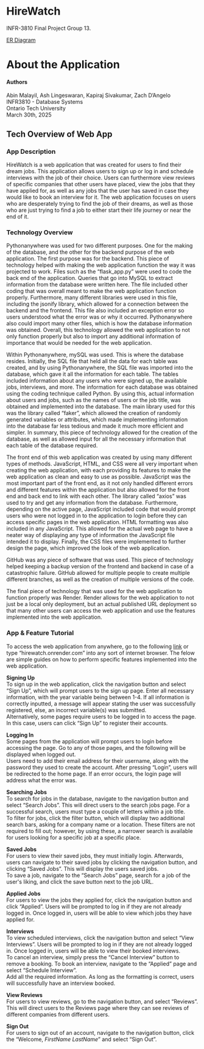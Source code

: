 # HireWatch
INFR-3810 Final Project Group 13.

[ER Diagram](https://viewer.diagrams.net/?tags=%7B%7D&lightbox=1&highlight=0000ff&edit=_blank&layers=1&nav=1&title=Hirewatch_ER-Diagram.drawio&dark=0#Uhttps%3A%2F%2Fdrive.google.com%2Fuc%3Fid%3D1sKUwnw5gEiBAWIROwO6uEC0WFNjFq6s8%26export%3Ddownload)

# **About the Application**

#### Authors
Abin Malayil, Ash Lingeswaran, Kapiraj Sivakumar, Zach D’Angelo  
INFR3810 \- Database Systems  
Ontario Tech University  
March 30th, 2025

## **Tech Overview of Web App**

### App Description

HireWatch is a web application that was created for users to find their dream jobs. This application allows users to sign up or log in and schedule interviews with the job of their choice. Users can furthermore view reviews of specific companies that other users have placed, view the jobs that they have applied for, as well as any jobs that the user has saved in case they would like to book an interview for it. The web application focuses on users who are desperately trying to find the job of their dreams, as well as those who are just trying to find a job to either start their life journey or near the end of it.

### Technology Overview

Pythonanywhere was used for two different purposes. One for the making of the database, and the other for the backend purpose of the web application. The first purpose was for the backend. This piece of technology helped with making the web application function the way it was projected to work. Files such as the “flask\_app.py” were used to code the back end of the application. Queries that go into MySQL to extract information from the database were written here. The file included other coding that was overall meant to make the web application function properly. Furthermore, many different libraries were used in this file, including the jsonify library, which allowed for a connection between the backend and the frontend. This file also included an exception error so users understood what the error was or why it occurred. Pythonanywhere also could import many other files, which is how the database information was obtained. Overall, this technology allowed the web application to not only function properly but also to import any additional information of importance that would be needed for the web application.

Within Pythonanywhere, mySQL was used. This is where the database resides. Initially, the SQL file that held all the data for each table was created, and by using Pythonanywhere, the SQL file was imported into the database, which gave it all the information for each table. The tables included information about any users who were signed up, the available jobs, interviews, and more. The information for each database was obtained using the coding technique called Python. By using this, actual information about users and jobs, such as the names of users or the job title, was obtained and implemented into the database. The main library used for this was the library called “faker”, which allowed the creation of randomly generated variables or attributes, which made implementing information into the database far less tedious and made it much more efficient and simpler. In summary, this piece of technology allowed for the creation of the database, as well as allowed input for all the necessary information that each table of the database required.

The front end of this web application was created by using many different types of methods. JavaScript, HTML, and CSS were all very important when creating the web application, with each providing its features to make the web application as clean and easy to use as possible. JavaScript was the most important part of the front end, as it not only handled different errors and different features within the application but also allowed for the front end and back end to link with each other. The library called “axios” was used to try and get any information from the database. Furthermore, depending on the active page, JavaScript included code that would prompt users who were not logged in to the application to login before they can access specific pages in the web application. HTML formatting was also included in any JavaScript. This allowed for the actual web page to have a neater way of displaying any type of information the JavaScript file intended it to display. Finally, the CSS files were implemented to further design the page, which improved the look of the web application.

GitHub was any piece of software that was used. This piece of technology helped keeping a backup version of the frontend and backend in case of a catastrophic failure. GitHub allowed for multiple people to create multiple different branches, as well as the creation of multiple versions of the code.

The final piece of technology that was used for the web application to function properly was Render. Render allows for the web application to not just be a local only deployment, but an actual published  URL deployment so that many other users can access the web application and use the features implemented into the web application.

### App & Feature Tutorial

To access the web application from anywhere, go to the following [link](https://hirewatch.onrender.com/) or type “hirewatch.onrender.com” into any sort of internet browser. The felow are simple guides on how to perform specific features implemented into the web application.

**Signing Up**  
	To sign up in the web application, click the navigation button and select “Sign Up”, which will prompt users to the sign up page. Enter all necessary information, with the year variable being between 1-4. If all information is correctly inputted, a message will appear stating the user was successfully registered, else, an incorrect variable(s) was submitted.  
Alternatively, some pages require users to be logged in to access the page. In this case, users can click “Sign Up” to register their accounts.  

**Logging In**  
	Some pages from the application will prompt users to login before accessing the page. Go to any of those pages, and the following will be displayed when logged out.  
Users need to add their email address for their username, along with the password they used to create the account. After pressing “Login”, users will be redirected to the home page. If an error occurs, the login page will address what the error was.

**Searching Jobs**  
	To search for jobs in the database, navigate to the navigation button and select “Search Jobs”. This will direct users to the search jobs page. For a successful search, users must type a couple of letters within a job title.  
To filter for jobs, click the filter button, which will display two additional search bars, asking for a company name or a location. These filters are not required to fill out; however, by using these, a narrower search is available for users looking for a specific job at a specific place.  

**Saved Jobs**  
	For users to view their saved jobs, they must initially login. Afterwards, users can navigate to their saved jobs by clicking the navigation button, and clicking “Saved Jobs”. This will display the users saved jobs.  
To save a job, navigate to the “Search Jobs” page, search for a job of the user's liking, and click the save button next to the job URL.  

**Applied Jobs**  
	For users to view the jobs they applied for, click the navigation button and click “Applied”. Users will be prompted to log in if they are not already logged in. Once logged in, users will be able to view which jobs they have applied for.   

**Interviews**  
	To view scheduled interviews, click the navigation button and select “View Interviews”. Users will be prompted to log in if they are not already logged in. Once logged in, users will be able to view their booked interviews.  
To cancel an interview, simply press the “Cancel Interview” button to remove a booking. To book an interview, navigate to the “Applied” page and select “Schedule Interview”.  
Add all the required information. As long as the formatting is correct, users will successfully have an interview booked.

**View Reviews**  
	For users to view reviews, go to the navigation button, and select “Reviews”. This will direct users to the Reviews page where they can see reviews of different companies from different users.  

**Sign Out**  
	For users to sign out of an account, navigate to the navigation button, click the “Welcome, *FirstName LastName*” and select “Sign Out”.  

